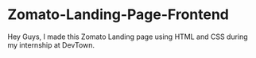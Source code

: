 # Zomato-Landing-Page-Frontend
 Hey Guys, I made this Zomato Landing page using HTML and CSS during my internship at DevTown.
